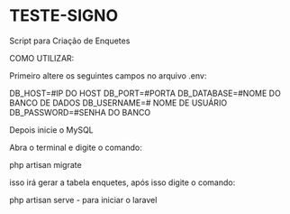 # TESTE-SIGNO

Script para Criação de Enquetes

COMO UTILIZAR:

Primeiro altere os seguintes campos no arquivo .env:

DB_HOST=#IP DO HOST
DB_PORT=#PORTA
DB_DATABASE=#NOME DO BANCO DE DADOS
DB_USERNAME=# NOME DE USUÁRIO
DB_PASSWORD=#SENHA DO BANCO

Depois inicie o MySQL

Abra o terminal e digite o comando:

php artisan migrate

isso irá gerar a tabela enquetes, após isso digite o comando:

php artisan serve - para iniciar o laravel
